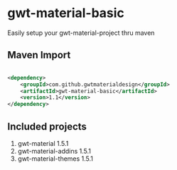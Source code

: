# gwt-material-basic
Easily setup your gwt-material-project thru maven

## Maven Import
``` xml

<dependency>
    <groupId>com.github.gwtmaterialdesign</groupId>
    <artifactId>gwt-material-basic</artifactId>
    <version>1.1</version>
</dependency>

```

## Included projects
1. gwt-material 1.5.1
2. gwt-material-addins 1.5.1
3. gwt-material-themes 1.5.1
